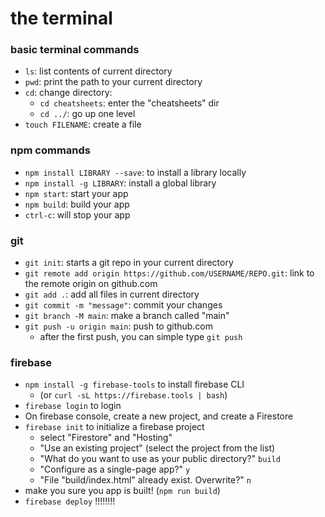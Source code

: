 # the terminal

### basic terminal commands

- `ls`: list contents of current directory
- `pwd`: print the path to your current directory
- `cd`: change directory:
   - `cd cheatsheets`: enter the "cheatsheets" dir
   - `cd ../`: go up one level
- `touch FILENAME`: create a file

### npm commands

- `npm install LIBRARY --save`: to install a library locally
- `npm install -g LIBRARY`: install a global library
- `npm start`: start your app
- `npm build`: build your app
- `ctrl-c`: will stop your app

### git

- `git init`: starts a git repo in your current directory
- `git remote add origin https://github.com/USERNAME/REPO.git`: link to the remote origin on github.com
- `git add .`: add all files in current directory
- `git commit -m "message"`: commit your changes
- `git branch -M main`: make a branch called "main"
- `git push -u origin main`: push to github.com
   - after the first push, you can simple type `git push`
 
### firebase

- `npm install -g firebase-tools` to install firebase CLI
  - (or `curl -sL https://firebase.tools | bash`)
- `firebase login` to login
- On firebase console, create a new project, and create a Firestore
- `firebase init` to initialize a firebase project
  - select "Firestore" and "Hosting"
  - "Use an existing project" (select the project from the list)
  - "What do you want to use as your public directory?" `build`
  - "Configure as a single-page app?" `y`
  - "File "build/index.html" already exist. Overwrite?" `n`
- make you sure you app is built! (`npm run build`)
- `firebase deploy` !!!!!!!!
